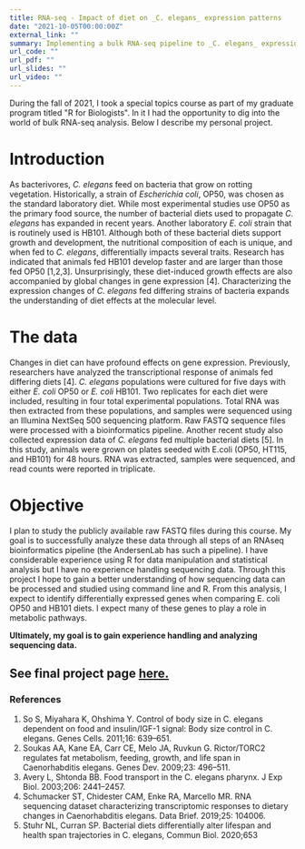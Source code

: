 ```yaml
---
title: RNA-seq - Impact of diet on _C. elegans_ expression patterns 
date: "2021-10-05T00:00:00Z"
external_link: ""
summary: Implementing a bulk RNA-seq pipeline to _C. elegans_ expression data
url_code: ""
url_pdf: ""
url_slides: ""
url_video: ""
---
```

During the fall of 2021, I took a special topics course as part of my graduate program titled "R for Biologists". In it I had the opportunity to dig into the world of bulk RNA-seq analysis. Below I describe my personal project.

# Introduction

As bacterivores, *C. elegans* feed on bacteria that grow on rotting vegetation. Historically, a 
strain of *Escherichia coli*, OP50, was chosen as the standard laboratory diet. While most 
experimental studies use OP50 as the primary food source, the number of bacterial diets used 
to propagate *C. elegans* has expanded in recent years. Another laboratory *E. coli* strain that 
is routinely used is HB101. Although both of these bacterial diets support growth and 
development, the nutritional composition of each is unique, and when fed to *C. elegans*, 
differentially impacts several traits. Research has indicated that animals fed HB101 develop 
faster and are larger than those fed OP50 [1,2,3]. Unsurprisingly, these diet-induced growth 
effects are also accompanied by global changes in gene expression [4]. Characterizing the 
expression changes of *C. elegans* fed differing strains of bacteria expands the understanding 
of diet effects at the molecular level. 

# The data 

Changes in diet can have profound effects on gene expression. Previously, researchers have 
analyzed the transcriptional response of animals fed differing diets [4]. *C. elegans* populations 
were cultured for five days with either *E. coli* OP50 or *E. coli* HB101. Two replicates for each 
diet were included, resulting in four total experimental populations. Total RNA was then 
extracted from these populations, and samples were sequenced using an Illumina NextSeq 
500 sequencing platform. Raw FASTQ sequence files were processed with a bioinformatics 
pipeline. Another recent study also collected expression data of *C. elegans* fed multiple 
bacterial diets [5]. In this study, animals were grown on plates seeded with 
E.coli (OP50, HT115, and HB101) for 48 hours. RNA was extracted, samples were sequenced, 
and read counts were reported in triplicate.

# Objective

I plan to study the publicly available raw FASTQ files during this course. My goal is to 
successfully analyze these data through all steps of an RNAseq bioinformatics pipeline (the 
AndersenLab has such a pipeline). I have considerable experience using R for data 
manipulation and statistical analysis but I have no experience handling sequencing data. 
Through this project I hope to gain a better understanding of how sequencing data can be 
processed and studied using command line and R. From this analysis, I expect to identify 
differentially expressed genes when comparing E. coli OP50 and HB101 diets. I expect many 
of these genes to play a role in metabolic pathways. 
  
**Ultimately, my goal is to gain experience handling and analyzing sequencing data.**

## See final project page [here.](https://rpubs.com/jnyaanga/ibis455final)

### References  
1. So S, Miyahara K, Ohshima Y. Control of body size in C. elegans dependent on food and 
insulin/IGF-1 signal: Body size control in C. elegans. Genes Cells. 2011;16: 639–651.   
2. Soukas AA, Kane EA, Carr CE, Melo JA, Ruvkun G. Rictor/TORC2 regulates fat 
metabolism, feeding, growth, and life span in Caenorhabditis elegans. Genes Dev. 2009;23: 
496–511.  
3. Avery L, Shtonda BB. Food transport in the C. elegans pharynx. J Exp Biol. 2003;206: 
2441–2457.   
4. Schumacker ST, Chidester CAM, Enke RA, Marcello MR. RNA sequencing dataset 
characterizing transcriptomic responses to dietary changes in Caenorhabditis elegans. Data 
Brief. 2019;25: 104006.   
5. Stuhr NL, Curran SP. Bacterial diets differentially alter lifespan and health span trajectories 
in C. elegans, Commun Biol. 2020;653
